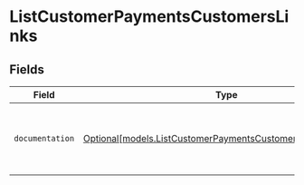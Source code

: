 # ListCustomerPaymentsCustomersLinks


## Fields

| Field                                                                                                                  | Type                                                                                                                   | Required                                                                                                               | Description                                                                                                            |
| ---------------------------------------------------------------------------------------------------------------------- | ---------------------------------------------------------------------------------------------------------------------- | ---------------------------------------------------------------------------------------------------------------------- | ---------------------------------------------------------------------------------------------------------------------- |
| `documentation`                                                                                                        | [Optional[models.ListCustomerPaymentsCustomersDocumentation]](../models/listcustomerpaymentscustomersdocumentation.md) | :heavy_minus_sign:                                                                                                     | The URL to the generic Mollie API error handling guide.                                                                |